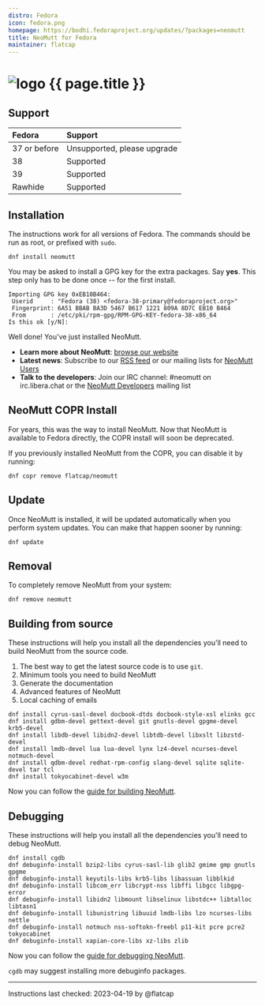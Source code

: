 ```yaml
---
distro: Fedora
icon: fedora.png
homepage: https://bodhi.fedoraproject.org/updates/?packages=neomutt
title: NeoMutt for Fedora
maintainer: flatcap
---
```


# ![logo](/images/distros/{{page.icon}}) {{ page.title }}

## Support <a id="support"></a>

| Fedora       | Support                     |
| :----------- | :-------------------------- |
| 37 or before | Unsupported, please upgrade |
| 38           | Supported                   |
| 39           | Supported                   |
| Rawhide      | Supported                   |

## Installation <a id="install"></a>

The instructions work for all versions of Fedora.
The commands should be run as root, or prefixed with `sudo`.

```
dnf install neomutt
```

You may be asked to install a GPG key for the extra packages.
Say **yes**.  This step only has to be done once -- for the first install.

```reply
Importing GPG key 0xEB10B464:
 Userid     : "Fedora (38) <fedora-38-primary@fedoraproject.org>"
 Fingerprint: 6A51 BBAB BA3D 5467 B617 1221 809A 8D7C EB10 B464
 From       : /etc/pki/rpm-gpg/RPM-GPG-KEY-fedora-38-x86_64
Is this ok [y/N]:
```

Well done! You've just installed NeoMutt.

- **Learn more about NeoMutt**: [browse our website](https://neomutt.org)
- **Latest news**: Subscribe to our [RSS feed](https://neomutt.org/feed.xml)
  or our mailing lists for
  [NeoMutt Users](http://mailman.neomutt.org/mailman/listinfo/neomutt-users-neomutt.org)
- **Talk to the developers**: Join our IRC channel: #neomutt on
  irc.libera.chat or the
  [NeoMutt Developers](http://mailman.neomutt.org/mailman/listinfo/neomutt-devel-neomutt.org)
  mailing list

## NeoMutt COPR Install

For years, this was the way to install NeoMutt.
Now that NeoMutt is available to Fedora directly, the COPR install will soon be deprecated.

If you previously installed NeoMutt from the COPR, you can disable it by running:

```
dnf copr remove flatcap/neomutt
```

## Update <a id="update"></a>

Once NeoMutt is installed, it will be updated automatically when you perform
system updates. You can make that happen sooner by running:

```
dnf update
```

## Removal <a id="remove"></a>

To completely remove NeoMutt from your system:

```
dnf remove neomutt
```

## Building from source <a id="build"></a>

These instructions will help you install all the dependencies you'll need to
build NeoMutt from the source code.

1. The best way to get the latest source code is to use `git`.
2. Minimum tools you need to build NeoMutt
3. Generate the documentation
4. Advanced features of NeoMutt
5. Local caching of emails

```
dnf install cyrus-sasl-devel docbook-dtds docbook-style-xsl elinks gcc
dnf install gdbm-devel gettext-devel git gnutls-devel gpgme-devel krb5-devel
dnf install libdb-devel libidn2-devel libtdb-devel libxslt libzstd-devel
dnf install lmdb-devel lua lua-devel lynx lz4-devel ncurses-devel notmuch-devel
dnf install qdbm-devel redhat-rpm-config slang-devel sqlite sqlite-devel tar tcl
dnf install tokyocabinet-devel w3m
```

Now you can follow the [guide for building NeoMutt](/dev/build).

## Debugging <a id="debug"></a>

These instructions will help you install all the dependencies you'll need to
debug NeoMutt.

```
dnf install cgdb
dnf debuginfo-install bzip2-libs cyrus-sasl-lib glib2 gmime gmp gnutls gpgme
dnf debuginfo-install keyutils-libs krb5-libs libassuan libblkid
dnf debuginfo-install libcom_err libcrypt-nss libffi libgcc libgpg-error
dnf debuginfo-install libidn2 libmount libselinux libstdc++ libtalloc libtasn1
dnf debuginfo-install libunistring libuuid lmdb-libs lzo ncurses-libs nettle
dnf debuginfo-install notmuch nss-softokn-freebl p11-kit pcre pcre2 tokyocabinet
dnf debuginfo-install xapian-core-libs xz-libs zlib
```

Now you can follow the [guide for debugging NeoMutt](../dev/build/debug).

`cgdb` may suggest installing more debuginfo packages.

---

Instructions last checked: 2023-04-19 by @flatcap
